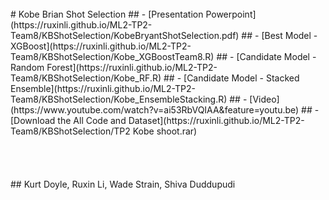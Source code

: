 <br/>
# Kobe Brian Shot Selection
## - [Presentation Powerpoint](https://ruxinli.github.io/ML2-TP2-Team8/KBShotSelection/KobeBryantShotSelection.pdf)
## - [Best Model - XGBoost](https://ruxinli.github.io/ML2-TP2-Team8/KBShotSelection/Kobe_XGBoostTeam8.R)
## - [Candidate Model - Random Forest](https://ruxinli.github.io/ML2-TP2-Team8/KBShotSelection/Kobe_RF.R)
## - [Candidate Model - Stacked Ensemble](https://ruxinli.github.io/ML2-TP2-Team8/KBShotSelection/Kobe_EnsembleStacking.R)
## - [Video](https://www.youtube.com/watch?v=ai53RbVQIAA&feature=youtu.be)
## - [Download the All Code and Dataset](https://ruxinli.github.io/ML2-TP2-Team8/KBShotSelection/TP2 Kobe shoot.rar)
<br/>
<br/>
<br/>
<br/>
<br/>
## Kurt Doyle, Ruxin Li, Wade Strain, Shiva Duddupudi

